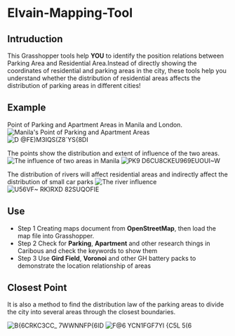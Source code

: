 # Elvain-Mapping-Tool

## Intruduction

This Grasshopper tools help **YOU** to identify the position relations between Parking Area and Residential Area.Instead of directly showing the coordinates of residential and parking areas in the city, these tools help you understand whether the distribution of residential areas affects the distribution of parking areas in different cities!

## Example

Point of Parking and Apartment Areas in Manila and London.
![Manila's Point of Parking and Apartment Areas](https://user-images.githubusercontent.com/88922796/129514272-3c06e855-6b5b-48bb-865f-5ec3dc7ddef8.png)
![D @FE)M3IQS($Z8`Y$S{8DI](https://user-images.githubusercontent.com/88922796/129522010-24e57276-75b4-4269-a021-ccb0fb553f63.png)

The points show the distribution and extent of influence of the two areas.
![The influence of two areas in Manila](https://user-images.githubusercontent.com/88922796/129514358-9beda775-4a5f-4065-af65-dd1cf8bda22a.png)
![PK9 D6CU8CKEU969EUOUI~W](https://user-images.githubusercontent.com/88922796/129522058-64e6829e-1c7d-4d06-8c09-00e83a3c2e42.png)

The distribution of rivers will affect residential areas and indirectly affect the distribution of small car parks
![The river influence](https://user-images.githubusercontent.com/88922796/129514446-071a268a-1959-4a3a-a336-211b7657f911.png)
![U56VF~ RK)RXD 82SUQOFIE](https://user-images.githubusercontent.com/88922796/129522091-b1dd7223-13ac-44b4-9b28-eab722632a40.png)

## Use

- Step 1 Creating maps document from **OpenStreetMap**, then load the map file into Grasshopper.
- Step 2 Check for **Parking**, **Apartment** and other research things in Caribous and check the keywords to show them
- Step 3 Use **Gird Field**, **Voronoi** and other GH battery packs to demonstrate the location relationship of areas

## Closest Point

It is also a method to find the distribution law of the parking areas to divide the city into several areas through the closest boundaries.

![B{6CRKC3CC_ 7WWNNFP{6ID](https://user-images.githubusercontent.com/88922796/129523375-bb487c68-d3f4-4e0f-b20e-c90f06db0faf.png)
![F@6 YCN1FGF7YI {C5L 5(6](https://user-images.githubusercontent.com/88922796/129523387-6e59d84e-e465-4664-a730-ab3ca87f664d.png)
